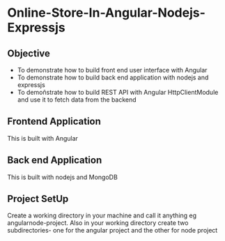 # Online-Store-In-Angular-Nodejs-Expressjs

## Objective

* To demonstrate how to build front end user 
interface with Angular
* To demonstrate how to build back end application 
with nodejs and expressjs
* To demoñstrate how to build REST API  with 
Angular HttpClientModule and
use it to fetch data from the backend

## Frontend Application
This is built with Angular

## Back end Application
This is built with nodejs and MongoDB

## Project SetUp
Create a working directory in your machine and call
it anything eg angularnode-project.
Also in your working directory create two subdirectories- one for the
 angular project and the other for node project

